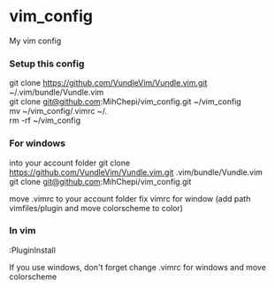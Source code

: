 # vim_config
My vim config

### Setup this config
git clone https://github.com/VundleVim/Vundle.vim.git ~/.vim/bundle/Vundle.vim   
git clone git@github.com:MihChepi/vim_config.git ~/vim_config   
mv ~/vim_config/.vimrc ~/.   
rm -rf ~/vim_config   

### For windows
into your account folder
git clone https://github.com/VundleVim/Vundle.vim.git .vim/bundle/Vundle.vim   
git clone git@github.com:MihChepi/vim_config.git  

move .vimrc to your account folder 
fix vimrc for window (add path vimfiles/plugin and move colorscheme to color)

### In vim 
:PluginInstall

If you use windows, don't forget change .vimrc for windows and move colorscheme 
